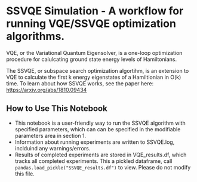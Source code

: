 # SSVQE Simulation - A workflow for running VQE/SSVQE optimization algorithms.

VQE, or the Variational Quantum Eigensolver, is a one-loop optimization procedure for calulcating ground state energy levels of Hamiltonians.

The SSVQE, or subspace search optimization algortihm, is an extension to VQE to calculate the first k energy eigenstates of a Hamiltionian in O(k)
time. To learn about how SSVQE works, see the paper here: https://arxiv.org/abs/1810.09434

## How to Use This Notebook
- This notebook is a user-friendly way to run the SSVQE algorithm with specified parameters, which can can be specified in the 
modifiable parameters area in section 1. 
- Information about running experiments are written to SSVQE.log, inclduind any warnings/errors. 
- Results of completed experiments are stored in VQE_results.df, which tracks all completed experiments. This a pickled dataframe, call ```pandas.load_pickle("SSVQE_results.df")``` to view. Please do not modify this file. 
